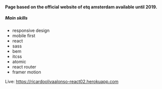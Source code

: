 #### Page based on the official website of etq amsterdam available until 2019.
##### Main skills
- responsive design
- mobile first
- react
- sass
- bem
- itcss
- atomic
- react router
- framer motion

Live: https://ricardoolivaalonso-react02.herokuapp.com
